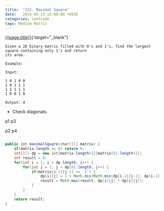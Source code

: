 ```yaml
---
title:  "221. Maximal Square"
date:   2019-05-13 15:09:00 +0930
categories: Leetcode
tags: Medium Matrix
---
```


[{{page.title}}](https://leetcode.com/problems/maximal-square/){:target="_blank"}

    Given a 2D binary matrix filled with 0's and 1's, find the largest square containing only 1's and return
    its area.

    Example:

    Input:

    1 0 1 0 0
    1 0 1 1 1
    1 1 1 1 1
    1 0 0 1 0

    Output: 4

* Check diagonals.

p1       p3


p2       p4


```java

public int maximalSquare(char[][] matrix) {
    if(matrix.length == 0) return 0;
    int[][] dp = new int[matrix.length+1][matrix[0].length+1];
    int result = 0;
    for(int i = 1; i < dp.length; i++) {
        for(int j = 1; j < dp[0].length; j++) {
            if(matrix[i-1][j-1] == '1') {
                dp[i][j] = 1 + Math.min(Math.min(dp[i-1][j-1], dp[i-1][j]), dp[i][j-1]);
                result = Math.max(result, dp[i][j] * dp[i][j]);
            }
        }
    }
    return result;
}
```
